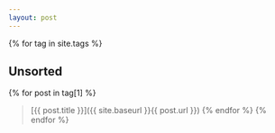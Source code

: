 ```yaml
---
layout: post
---
```

{% for tag in site.tags %}
## Unsorted
  {% for post in tag[1] %}
> [{{ post.title }}]({{ site.baseurl }}{{ post.url }})
  {% endfor %}
{% endfor %}

